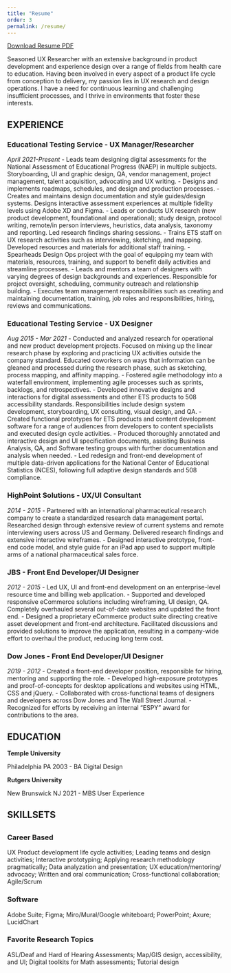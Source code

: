 ```yaml
---
title: "Resume"
order: 3
permalink: /resume/
---
```


<a href="files/MollyPrower-Resume.pdf">Download Resume PDF</a>

Seasoned UX Researcher with an extensive background in product development and experience design over a range of fields from health care to education. Having been involved in every aspect of a product life cycle from conception to delivery, my passion lies in UX research and design operations. I have a need for continuous learning and challenging insufficient processes, and I thrive in environments that foster these interests.

<h2>EXPERIENCE</h2>

<h3>Educational Testing Service - UX Manager/Researcher</h3>
<i>April 2021-Present</i>
- Leads team designing digital assessments for the National Assessment of Educational Progress (NAEP) in multiple subjects. Storyboarding, UI and graphic design, QA, vendor management, project management, talent acquisition, advocating and UX writing.
- Designs and implements roadmaps, schedules, and design  and production processes.
- Creates and maintains design documentation and style guides/design systems. Designs interactive assessment experiences at multiple fidelity levels using Adobe XD and Figma.
- Leads or conducts UX research (new product development, foundational and operational); study design, protocol writing, remote/in person interviews, heuristics, data analysis, taxonomy and reporting. Led research findings sharing sessions.
- Trains ETS staff on UX research activities such as interviewing, sketching, and mapping. Developed resources and materials for additional staff training.
- Spearheads Design Ops project with the goal of equipping my team with materials, resources, training, and support to benefit daily activities and streamline processes.
- Leads and mentors a team of designers with varying degrees of design backgrounds and experiences. Responsible for project oversight, scheduling, community outreach and relationship building.
- Executes team management responsibilities such as creating and maintaining documentation, training, job roles and responsibilities, hiring, reviews and communications.

<h3>Educational Testing Service - UX Designer</h3>
<i>Aug 2015 - Mar 2021</i>
- Conducted and analyzed research for operational and new product development projects. Focused on mixing up the linear research phase by exploring and practicing UX activities outside the company standard. Educated coworkers on ways that information can be gleaned and processed during the research phase, such as sketching, process mapping, and affinity mapping.
- Fostered agile methodology into a waterfall environment, implementing agile processes such as sprints, backlogs, and retrospectives.
- Developed innovative designs and interactions for digital assessments and other ETS products to 508 accessibility standards. Responsibilities include design system development, storyboarding, UX consulting, visual design, and QA.
- Created functional prototypes for ETS products and content development software for a range of audiences from developers to content specialists and executed design cycle activities.
- Produced thoroughly annotated and interactive design and UI specification documents, assisting Business Analysis, QA, and Software testing groups with further documentation and analysis when needed.
- Led redesign and front-end development of multiple data-driven applications for the National Center of Educational Statistics (NCES), following full adaptive design standards and 508 compliance.

<h3>HighPoint Solutions - UX/UI Consultant</h3>
<i>2014 - 2015</i>
- Partnered with an international pharmaceutical research company to create a standardized research data management portal. Researched design through extensive review of current systems and remote interviewing users across US and Germany. Delivered research findings and extensive interactive wireframes.
- Designed interactive prototype, front-end code model, and style guide for an iPad app used to support multiple arms of a national pharmaceutical sales force.

<h3>JBS - Front End Developer/UI Designer</h3>
<i>2012 - 2015</i>
- Led UX, UI and front-end development on an enterprise-level resource time and billing web application.
- Supported and developed responsive eCommerce solutions including wireframing, UI design, QA. Completely overhauled several out-of-date websites and updated the front end.
- Designed a proprietary eCommerce product suite directing creative asset development and front-end architecture. Facilitated discussions and provided solutions to improve the application, resulting in a company-wide effort to overhaul the product, reducing long term cost.

<h3>Dow Jones - Front End Developer/UI Designer</h3>
<i>2019 - 2012</i>
- Created a front-end developer position, responsible for hiring, mentoring and supporting the role.
- Developed high-exposure prototypes and proof-of-concepts for desktop applications and websites using HTML, CSS and jQuery.
- Collaborated with cross-functional teams of designers and  developers across Dow Jones and The Wall Street Journal.
- Recognized for efforts by receiving an internal “ESPY” award for contributions to the area.

<h2>EDUCATION</h2>

<b>Temple University</b>

Philadelphia PA
2003 - BA Digital Design

<b>Rutgers University</b>

New Brunswick NJ
2021 - MBS User Experience

<h2>SKILLSETS<h2>

<h3>Career Based</h3>

UX Product development life cycle activities;
Leading teams and design activities;
Interactive prototyping;
Applying research methodology pragmatically;
Data analyzation and presentation;
UX education/mentoring/ advocacy;
Written and oral communication;
Cross-functional collaboration;
Agile/Scrum

<h3>Software</h3>

Adobe Suite;
Figma;
Miro/Mural/Google whiteboard;
PowerPoint;
Axure;
LucidChart

<h3>Favorite Research Topics</h3>

ASL/Deaf and Hard of Hearing Assessments;
Map/GIS design, accessibility, and UI;
Digital toolkits for Math assessments;
Tutorial design
